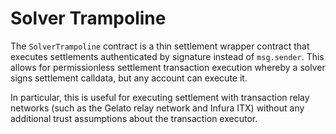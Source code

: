 # Solver Trampoline

The `SolverTrampoline` contract is a thin settlement wrapper contract that
executes settlements authenticated by signature instead of `msg.sender`. This
allows for permissionless settlement transaction execution whereby a solver
signs settlement calldata, but any account can execute it.

In particular, this is useful for executing settlement with transaction relay
networks (such as the Gelato relay network and Infura ITX) without any
additional trust assumptions about the transaction executor.
